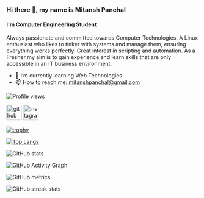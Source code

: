 ### Hi there 👋, my name is Mitansh Panchal
#### I'm Computer Engineering Student

Always passionate and committed towards Computer Technologies.
A Linux enthusiast who likes to tinker with systems and manage them, ensuring everything works perfectly. Great interest in scripting and automation.
As a Fresher my aim is to gain experience and learn skills that are only accessible in an IT business environment.

- 🌱 I’m currently learning Web Technologies 
- 📫 How to reach me: mitanshpanchal@gmail.com 

![Profile views](https://gpvc.arturio.dev/looph0le)  

[<img src='https://cdn.jsdelivr.net/npm/simple-icons@3.0.1/icons/github.svg' alt='github' height='40'>](https://github.com/looph0le)  [<img src='https://cdn.jsdelivr.net/npm/simple-icons@3.0.1/icons/instagram.svg' alt='instagram' height='40'>](https://www.instagram.com/1_mitansh_0/)  

[![trophy](https://github-profile-trophy.vercel.app/?username=looph0le)](https://github.com/ryo-ma/github-profile-trophy)

[![Top Langs](https://github-readme-stats.vercel.app/api/top-langs/?username=looph0le)](https://github.com/anuraghazra/github-readme-stats)

![GitHub stats](https://github-readme-stats.vercel.app/api?username=looph0le&show_icons=true)  

![GitHub Activity Graph](https://activity-graph.herokuapp.com/graph?username=looph0le)  

![GitHub metrics](https://metrics.lecoq.io/looph0le)  

![GitHub streak stats](https://github-readme-streak-stats.herokuapp.com/?user=looph0le)  


